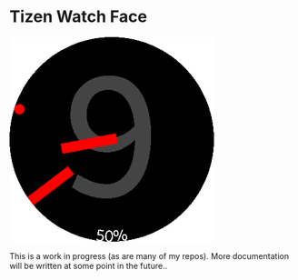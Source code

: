 # Tizen Watch Face

![screenshot](icon.png)

This is a work in progress (as are many of my repos). More documentation will be written at some point in the future..
